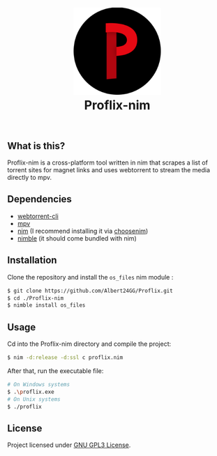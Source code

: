 <h1 align="center">
  <br>
    <img src="./proflix.png" alt="Proflix-nim" width="200">
  <br>
  Proflix-nim
  <br>
  <br>
</h1>

## What is this?

Proflix-nim is a cross-platform tool written in nim that scrapes a list of torrent sites for magnet links and uses webtorrent to stream the media directly to mpv.

## Dependencies

- [webtorrent-cli](https://github.com/webtorrent/webtorrent-cli)
- [mpv](https://github.com/mpv-player/mpv)
- [nim](https://nim-lang.org/) (I recommend installing it via [choosenim](https://github.com/dom96/choosenim))
- [nimble](https://github.com/nim-lang/nimble) (it should come bundled with nim)

## Installation

Clone the repository and install the `os_files` nim module :

```sh
$ git clone https://github.com/Albert24GG/Proflix.git
$ cd ./Proflix-nim
$ nimble install os_files
```

## Usage

Cd into the Proflix-nim directory and compile the project:

```sh
$ nim -d:release -d:ssl c proflix.nim 
```
After that, run the executable file:
```sh
# On Windows systems
$ .\proflix.exe
# On Unix systems
$ ./proflix
```

## License

Project licensed under [GNU GPL3 License](https://www.gnu.org/licenses/gpl-3.0.html).
